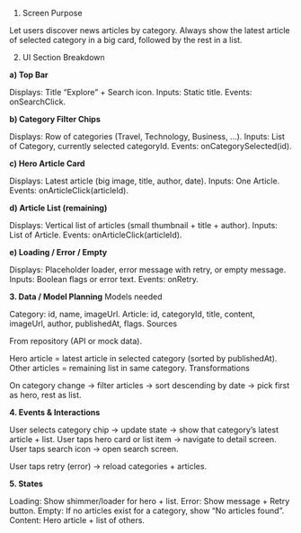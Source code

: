 1. Screen Purpose

Let users discover news articles by category.
Always show the latest article of selected category in a big card, followed by the rest in a list.

2. UI Section Breakdown

**a) Top Bar**

Displays: Title “Explore” + Search icon.
Inputs: Static title.
Events: onSearchClick.

**b) Category Filter Chips**

Displays: Row of categories (Travel, Technology, Business, …).
Inputs: List of Category, currently selected categoryId.
Events: onCategorySelected(id).

**c) Hero Article Card**

Displays: Latest article (big image, title, author, date).
Inputs: One Article.
Events: onArticleClick(articleId).

**d) Article List (remaining)**

Displays: Vertical list of articles (small thumbnail + title + author).
Inputs: List of Article.
Events: onArticleClick(articleId).

**e) Loading / Error / Empty**

Displays: Placeholder loader, error message with retry, or empty message.
Inputs: Boolean flags or error text.
Events: onRetry.

**3. Data / Model Planning**
   Models needed

Category: id, name, imageUrl.
Article: id, categoryId, title, content, imageUrl, author, publishedAt, flags.
Sources

From repository (API or mock data).

Hero article = latest article in selected category (sorted by publishedAt).
Other articles = remaining list in same category.
Transformations

On category change → filter articles → sort descending by date → pick first as hero, rest as list.

**4. Events & Interactions**

User selects category chip → update state → show that category’s latest article + list.
User taps hero card or list item → navigate to detail screen.
User taps search icon → open search screen.

User taps retry (error) → reload categories + articles.

**5. States**

Loading: Show shimmer/loader for hero + list.
Error: Show message + Retry button.
Empty: If no articles exist for a category, show “No articles found”.
Content: Hero article + list of others.